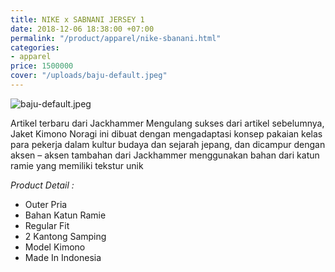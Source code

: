 ```yaml
---
title: NIKE x SABNANI JERSEY 1
date: 2018-12-06 18:38:00 +07:00
permalink: "/product/apparel/nike-sbanani.html"
categories:
- apparel
price: 1500000
cover: "/uploads/baju-default.jpeg"
---
```


![baju-default.jpeg](/uploads/baju-default.jpeg)

Artikel terbaru dari Jackhammer
Mengulang sukses dari artikel sebelumnya, Jaket Kimono Noragi ini dibuat dengan mengadaptasi konsep pakaian kelas para pekerja dalam kultur budaya dan sejarah jepang, dan dicampur dengan aksen – aksen tambahan dari Jackhammer
menggunakan bahan dari katun ramie yang memiliki tekstur unik

*Product Detail :*
- Outer Pria
- Bahan Katun Ramie
- Regular Fit
- 2 Kantong Samping
- Model Kimono
- Made In Indonesia